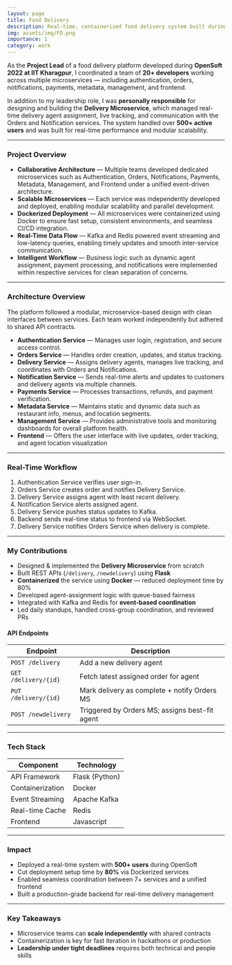 ```yaml
---
layout: page
title: Food Delivery
description: Real-time, containerized food delivery system built during OpenSoft at IIT Kharagpur.
img: assets/img/FD.png
importance: 1
category: work
---
```


As the **Project Lead** of a food delivery platform developed during **OpenSoft 2022 at IIT Kharagpur**, I coordinated a team of **20+ developers** working across multiple microservices — including authentication, orders, notifications, payments, metadata, management, and frontend.

In addition to my leadership role, I was **personally responsible** for designing and building the **Delivery Microservice**, which managed real-time delivery agent assignment, live tracking, and communication with the Orders and Notification services. The system handled over **500+ active users** and was built for real-time performance and modular scalability.

---

### Project Overview

- **Collaborative Architecture** — Multiple teams developed dedicated microservices such as Authentication, Orders, Notifications, Payments, Metadata, Management, and Frontend under a unified event-driven architecture.
- **Scalable Microservices** — Each service was independently developed and deployed, enabling modular scalability and parallel development.
- **Dockerized Deployment** — All microservices were containerized using Docker to ensure fast setup, consistent environments, and seamless CI/CD integration.
- **Real-Time Data Flow** — Kafka and Redis powered event streaming and low-latency queries, enabling timely updates and smooth inter-service communication.
- **Intelligent Workflow** — Business logic such as dynamic agent assignment, payment processing, and notifications were implemented within respective services for clean separation of concerns.

---

### Architecture Overview

The platform followed a modular, microservice-based design with clean interfaces between services. Each team worked independently but adhered to shared API contracts.

- **Authentication Service** — Manages user login, registration, and secure access control.
- **Orders Service** — Handles order creation, updates, and status tracking.
- **Delivery Service** — Assigns delivery agents, manages live tracking, and coordinates with Orders and Notifications.
- **Notification Service** — Sends real-time alerts and updates to customers and delivery agents via multiple channels.
- **Payments Service** — Processes transactions, refunds, and payment verification.
- **Metadata Service** — Maintains static and dynamic data such as restaurant info, menus, and location segments.
- **Management Service** — Provides administrative tools and monitoring dashboards for overall platform health.
- **Frontend** — Offers the user interface with live updates, order tracking, and agent location visualization

---

### Real-Time Workflow

1. Authentication Service verifies user sign-in.
2. Orders Service creates order and notifies Delivery Service.
3. Delivery Service assigns agent with least recent delivery.
4. Notification Service alerts assigned agent.
5. Delivery Service pushes status updates to Kafka.
6. Backend sends real-time status to frontend via WebSocket.
7. Delivery Service notifies Orders Service when delivery is complete.

---

### My Contributions

- Designed & implemented the **Delivery Microservice** from scratch
- Built REST APIs (`/delivery`, `/newdelivery`) using **Flask**
- **Containerized** the service using **Docker** — reduced deployment time by 80%
- Developed agent-assignment logic with queue-based fairness
- Integrated with Kafka and Redis for **event-based coordination**
- Led daily standups, handled cross-group coordination, and reviewed PRs

#### API Endpoints

| Endpoint          | Description                                      |
|-------------------|--------------------------------------------------|
| `POST /delivery`  | Add a new delivery agent                         |
| `GET /delivery/{id}` | Fetch latest assigned order for agent         |
| `PUT /delivery/{id}` | Mark delivery as complete + notify Orders MS  |
| `POST /newdelivery` | Triggered by Orders MS; assigns best-fit agent |

---

### Tech Stack

| Component        | Technology                          |
|------------------|-------------------------------------|
| API Framework    | Flask (Python)                      |
| Containerization | Docker                              |
| Event Streaming  | Apache Kafka                        |
| Real-time Cache  | Redis                               |
| Frontend         | Javascript                          |

---

### Impact

- Deployed a real-time system with **500+ users** during OpenSoft
- Cut deployment setup time by **80%** via Dockerized services
- Enabled seamless coordination between 7+ services and a unified frontend
- Built a production-grade backend for real-time delivery management

---

### Key Takeaways

- Microservice teams can **scale independently** with shared contracts
- Containerization is key for fast iteration in hackathons or production
- **Leadership under tight deadlines** requires both technical and people skills
